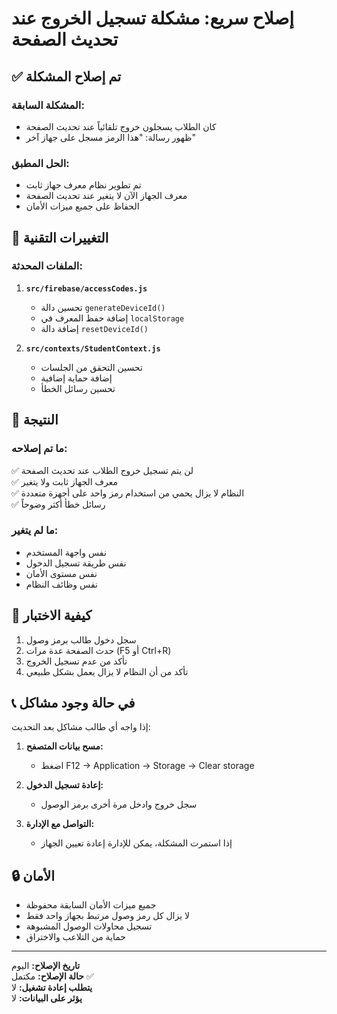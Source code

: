 # إصلاح سريع: مشكلة تسجيل الخروج عند تحديث الصفحة

## ✅ تم إصلاح المشكلة

### المشكلة السابقة:

- كان الطلاب يسجلون خروج تلقائياً عند تحديث الصفحة
- ظهور رسالة: "هذا الرمز مسجل على جهاز آخر"

### الحل المطبق:

- تم تطوير نظام معرف جهاز ثابت
- معرف الجهاز الآن لا يتغير عند تحديث الصفحة
- الحفاظ على جميع ميزات الأمان

## 🔧 التغييرات التقنية

### الملفات المحدثة:

1. **`src/firebase/accessCodes.js`**

   - تحسين دالة `generateDeviceId()`
   - إضافة حفظ المعرف في `localStorage`
   - إضافة دالة `resetDeviceId()`

2. **`src/contexts/StudentContext.js`**
   - تحسين التحقق من الجلسات
   - إضافة حماية إضافية
   - تحسين رسائل الخطأ

## 🎯 النتيجة

### ما تم إصلاحه:

✅ لن يتم تسجيل خروج الطلاب عند تحديث الصفحة  
✅ معرف الجهاز ثابت ولا يتغير  
✅ النظام لا يزال يحمي من استخدام رمز واحد على أجهزة متعددة  
✅ رسائل خطأ أكثر وضوحاً

### ما لم يتغير:

- نفس واجهة المستخدم
- نفس طريقة تسجيل الدخول
- نفس مستوى الأمان
- نفس وظائف النظام

## 🧪 كيفية الاختبار

1. سجل دخول طالب برمز وصول
2. حدث الصفحة عدة مرات (F5 أو Ctrl+R)
3. تأكد من عدم تسجيل الخروج
4. تأكد من أن النظام لا يزال يعمل بشكل طبيعي

## 📞 في حالة وجود مشاكل

إذا واجه أي طالب مشاكل بعد التحديث:

1. **مسح بيانات المتصفح:**

   - اضغط F12 → Application → Storage → Clear storage

2. **إعادة تسجيل الدخول:**

   - سجل خروج وادخل مرة أخرى برمز الوصول

3. **التواصل مع الإدارة:**
   - إذا استمرت المشكلة، يمكن للإدارة إعادة تعيين الجهاز

## 🔒 الأمان

- جميع ميزات الأمان السابقة محفوظة
- لا يزال كل رمز وصول مرتبط بجهاز واحد فقط
- تسجيل محاولات الوصول المشبوهة
- حماية من التلاعب والاختراق

---

**تاريخ الإصلاح:** اليوم  
**حالة الإصلاح:** مكتمل ✅  
**يتطلب إعادة تشغيل:** لا  
**يؤثر على البيانات:** لا
